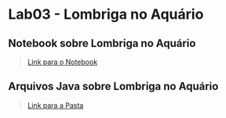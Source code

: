 # Lab03 - Lombriga no Aquário

## Notebook sobre Lombriga no Aquário

> [Link para o Notebook](https://github.com/lucaseduoli/mc322/blob/main/lab03/notebook/lab-lombriga-ra182333.ipynb)

## Arquivos Java sobre Lombriga no Aquário

> [Link para a Pasta](https://github.com/lucaseduoli/mc322/tree/main/lab03/src/mc322/lab03)